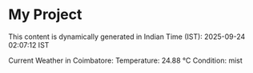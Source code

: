 # My Project

This content is dynamically generated in Indian Time (IST): 2025-09-24 02:07:12 IST


Current Weather in Coimbatore:
Temperature: 24.88 °C
Condition: mist
